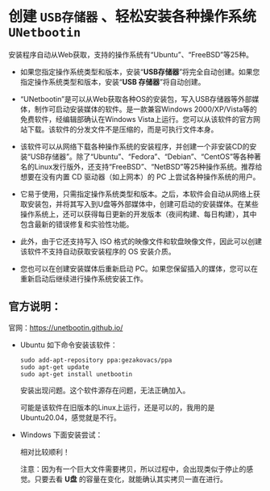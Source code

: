 # 创建 `USB存储器` 、轻松安装各种操作系统 `UNetbootin` 

安装程序自动从Web获取，支持的操作系统有“Ubuntu”、“FreeBSD”等25种。

- 如果您指定操作系统类型和版本，安装“**USB存储器**”将完全自动创建。如果您指定操作系统类型和版本，安装“**USB 存储器**”将自动创建。

- “UNetbootin”是可以从Web获取各种OS的安装包，写入USB存储器等外部媒体，制作可启动安装媒体的软件。是一款兼容Windows 2000/XP/Vista等的免费软件，经编辑部确认在Windows Vista上运行。您可以从该软件的官方网站下载。该软件的分发文件不是压缩的，而是可执行文件本身。

- 该软件可以从网络下载各种操作系统的安装程序，并创建一个非安装CD的安装“USB存储器”。除了“Ubuntu”、“Fedora”、“Debian”、“CentOS”等各种著名的Linux发行版外，还支持“FreeBSD”、“NetBSD”等25种操作系统。推荐给想要在没有内置 CD 驱动器（如上网本）的 PC 上尝试各种操作系统的用户。

- 它易于使用，只需指定操作系统类型和版本。之后，本软件会自动从网络上获取安装包，并将其写入到U盘等外部媒体中，创建可启动的安装媒体。在某些操作系统上，还可以获得每日更新的开发版本（夜间构建、每日构建），其中包含最新的错误修复和实验性功能。

- 此外，由于它还支持写入 ISO 格式的映像文件和软盘映像文件，因此可以创建该软件不支持自动获取安装程序的 OS 安装介质。

- 您也可以在创建安装媒体后重新启动 PC。如果您保留插入的媒体，您可以在重新启动后继续进行操作系统安装工作。

## 官方说明：

官网：https://unetbootin.github.io/

- Ubuntu 如下命令安装该软件：

  ```shell
  sudo add-apt-repository ppa:gezakovacs/ppa
  sudo apt-get update
  sudo apt-get install unetbootin
  ```

  安装出现问题。这个软件源存在问题，无法正确加入。
  
  可能是该软件在旧版本的Linux上运行，还是可以的，我用的是Ubuntu20.04，感觉就是不行。
  
- Windows 下面安装尝试：

  相对比较顺利！
  
  注意：因为有一个巨大文件需要拷贝，所以过程中，会出现类似于停止的感觉。只要去看 **U盘** 的容量在变化，就能确认其实拷贝一直在进行。